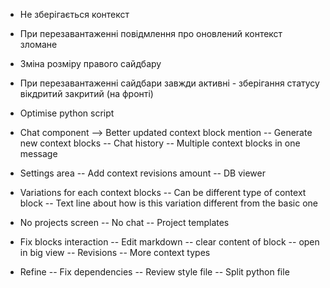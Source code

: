 - Не зберігається контекст
- При перезавантаженні повідмлення про оновлений контекст зломане
- Зміна розміру правого сайдбару
- При перезавантаженні сайдбари завжди активні - зберігання статусу вікдритий закритий (на фронті)

- Optimise python script

- Chat component
--> Better updated context block mention
-- Generate new context blocks
-- Chat history
-- Multiple context blocks in one message

- Settings area
-- Add context revisions amount
-- DB viewer

- Variations for each context blocks
-- Can be different type of context block
-- Text line about how is this variation different from the basic one

- No projects screen
-- No chat 
-- Project templates

- Fix blocks interaction
-- Edit markdown
-- clear content of block
-- open in big view
-- Revisions
-- More context types

- Refine
-- Fix dependencies
-- Review style file
-- Split python file
